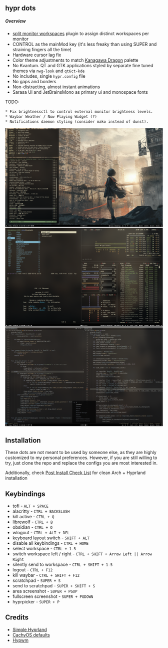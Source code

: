 ## hypr dots

##### Overview
* [split monitor workspaces](https://github.com/Duckonaut/split-monitor-workspaces) plugin to assign distinct workspaces per monitor
* CONTROL as the mainMod key (it's less freaky than using SUPER and straining fingers all the time)
* Hardware cursor lag fix
* Color theme adjustments to match [Kanagawa Dragon](https://github.com/rebelot/kanagawa.nvim) palette
* No Kvantum. QT and GTK applications styled by separate fine tuned themes via `nwg-look` and `qt6ct-kde`
* No includes, single `hypr.config` file
* No gaps and borders
* Non-distracting, almost instant animations
* Sarasa UI and JetBrainsMono as primary ui and monospace fonts

TODO: 
```
* Fix brightnessctl to control external monitor brightness levels.
* Waybar Weather / Now Playing Widget (?)
* Notifications daemon styling (consider mako instead of dunst).
```

<p align="center">
  <img src=".misc/.fetch.png" />
  <img src=".misc/.layout.png" />
  <img src=".misc/.code.png" />
</p>


## Installation
These dots are not meant to be used by someone else, as they are highly customized to my personal preferences. However, if you are still willing to try, just clone the repo and replace the configs you are most interested in.

Additionally, check [Post Install Check List](https://github.com/shayaharuno/dotfiles/blob/master/CHECKLIST.md) for clean Arch + Hyprland installation

## Keybindings
* tofi - `ALT + SPACE`
* alacritty - `CTRL + BACKSLASH`
* kill active - `CTRL + Q`
* librewolf - `CTRL + B`
* obsidian - `CTRL + O`
* wlogout - `CTRL + ALT + DEL`
* keyboard layout switch - `SHIFT + ALT`
* disable all keybindings - `CTRL + HOME`
* select workspace - `CTRL + 1-5`
* switch workspace left / right - `CTRL + SHIFT + Arrow Left || Arrow Right`
* silently send to workspace - `CTRL + SHIFT + 1-5`
* logout - `CTRL + F12`
* kill waybar - `CTRL + SHIFT + F12`
* scratchpad - `SUPER + S`
* send to scratchpad - `SUPER + SHIFT + S`
* area screenshot - `SUPER + PGUP`
* fullscreen screenshot - `SUPER + PGDOWN`
* hyprpicker - `SUPER + P`

## Credits
- [Simple Hyprland](https://github.com/gaurav23b/simple-hyprland/tree/879dba81c84134072826a21453c15e553d03da2d)
- [CachyOS defaults](https://github.com/CachyOS/cachyos-hyprland-settings)
- [Hypwm](https://github.com/hyprwm)